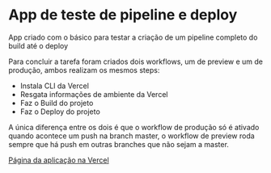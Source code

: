 # App de teste de pipeline e deploy

App criado com o básico para testar a criação de um pipeline completo do build até o deploy

Para concluir a tarefa foram criados dois workflows, um de preview e um de produção, ambos realizam os mesmos steps:
- Instala CLI da Vercel
- Resgata informações de ambiente da Vercel
- Faz o Build do projeto
- Faz o Deploy do projeto

A única diferença entre os dois é que o workflow de produção só é ativado quando acontece um push na branch master, o workflow de preview roda sempre que há push em outras branches que não sejam a master.

[Página da aplicação na Vercel](https://react-deploy-test-woad.vercel.app/)